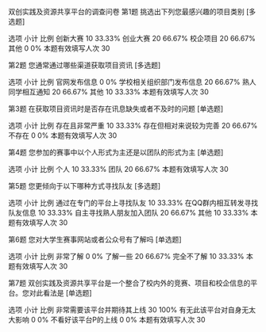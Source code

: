 双创实践及资源共享平台的调查问卷
第1题   挑选出下列您最感兴趣的项目类别      [多选题]

选项	小计	比例
创新大赛	10	33.33%
创业大赛	20	66.67%
校企项目	20	66.67%
其他	0	0%
本题有效填写人次	30	


第2题   您通常通过哪些渠道获取项目资讯      [多选题]

选项	小计	比例
官网发布信息	0	0%
学校相关组织部门发布信息	20	66.67%
熟人同学相互通知	20	66.67%
其他	10	33.33%
本题有效填写人次	30	


第3题   在获取项目资讯时是否存在讯息缺失或者不及时的问题      [单选题]

选项	小计	比例
存在且非常严重	10	33.33%
存在但相对来说较为完善	20	66.67%
不存在	0	0%
本题有效填写人次	30	


第4题   您参加的赛事中以个人形式为主还是以团队的形式为主      [单选题]

选项	小计	比例
个人	10	33.33%
团队	20	66.67%
本题有效填写人次	30	


第5题   您更倾向于以下哪种方式寻找队友      [多选题]

选项	小计	比例
通过在专门的平台上寻找队友	10	33.33%
在QQ群内相互转发寻找队友信息	10	33.33%
自主寻找熟人朋友加入团队	20	66.67%
其他	10	33.33%
本题有效填写人次	30	


第6题   您对大学生赛事网站或者公众号有了解吗      [单选题]

选项	小计	比例
非常了解	0	0%
了解一些	20	66.67%
完全不了解	10	33.33%
本题有效填写人次	30	


第7题   双创实践及资源共享平台是一个整合了校内外的竞赛、项目和校企信息的平台。您对此看法是      [单选题]

选项	小计	比例
非常需要该平台并期待其上线	30	100%
有无此该平台对自身无太大影响	0	0%
不看好该平台P的上线	0	0%
本题有效填写人次	30	


